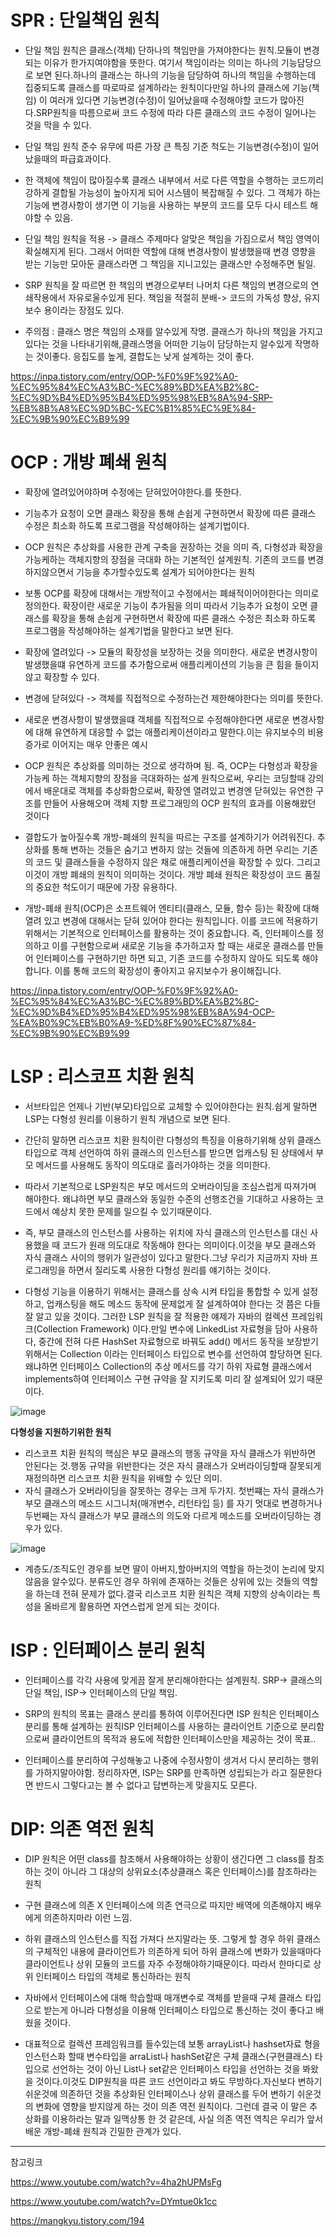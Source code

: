 # SPR : 단일책임 원칙
- 단일 책임 원칙은 클래스(객체) 단하나의 책임만을 가져야한다는 원칙.모듈이 변경되는 이유가 한가지여야함을 뜻한다.  여기서 책임이라는 의미는 하나의 기능담당으로 보면 된다.하나의 클래스는 하나의 기능을 담당하여 하나의 책임을 수행하는데 집중되도록 클래스를 따로따로 설계하라는 원칙이다만일 하나의 클래스에 기능(책임) 이 여러개 있다면 기능변경(수정)이 일어났을때 수정해야할 코드가 많아진다.SRP원칙을 따름으로써 코드 수정에 따라 다른 클래스의 코드 수정이 일어나는 것을 막을 수 있다. 
- 단일 책임 원칙 준수 유무에 따른 가장 큰 특징 기준 척도는 기능변경(수정)이 일어났을때의 파급효과이다.
- 한 객체에 책임이 많아질수록 클래스 내부에서 서로 다른 역할을 수행하는 코드끼리 강하게 결합될 가능성이 높아지게 되어 시스템이 복잡해질 수 있다. 그 객체가 하는 기능에 변경사항이 생기면 이 기능을 사용하는 부분의 코드를 모두 다시 테스트 해야할 수 있음.
- 단일 책임 원칙을 적용 -> 클래스 주제마다 알맞은 책임을 가짐으로서 책임 영역이 확실해지게 된다. 그래서 어떠한 역할에 대해 변경사항이 발생했을때 변경 영향을 받는 기능만 모아둔 클래스라면 그 책임을 지니고있는 클래스만 수정해주면 될일.

- SRP 원칙을 잘 따르면 한 책임의 변경으로부터 나머치 다른 책임의 변경으로의 연쇄작용에서 자유로울수있게 된다. 책임을 적절히 분배-> 코드의 가독성 향상, 유지보수 용이라는 장점도 있다. 

 - 주의점 : 클래스 명은 책임의 소재를 알수있게 작명.  클래스가 하나의 책임을 가지고있다는 것을 나타내기위해,클래스명을 어떠한 기능이 담당하는지 알수있게 작명하는 것이좋다. 응집도를 높게, 결합도는 낮게 설계하는 것이 좋다.
 


https://inpa.tistory.com/entry/OOP-%F0%9F%92%A0-%EC%95%84%EC%A3%BC-%EC%89%BD%EA%B2%8C-%EC%9D%B4%ED%95%B4%ED%95%98%EB%8A%94-SRP-%EB%8B%A8%EC%9D%BC-%EC%B1%85%EC%9E%84-%EC%9B%90%EC%B9%99


# OCP : 개방 폐쇄 원칙

- 확장에 열려있어야하며 수정에는 닫혀있어야한다.를 뜻한다.
- 기능추가 요청이 오면 클래스 확장을 통해 손쉽게 구현하면서 확장에 따른 클래스 수정은 최소화 하도록 프로그램을 작성해야하는 설계기법이다.
- OCP 원칙은 추상화를 사용한 관계 구축을 권장하는 것을 의미 즉, 다형성과 확장을 가능케하는 객체지향의 장점을 극대화 하는 기본적인 설계원칙. 기존의 코드를 변경하지않으면서 기능을 추가할수있도록 설계가 되어야한다는 원칙 
- 보통 OCP를 확장에 대해서는 개방적이고 수정에서는 폐쇄적이어야한다는 의미로 정의한다.  확장이란 새로운 기능이 추가됨을 의미 따라서 기능추가 요청이 오면 클래스를  확장을 통해 손쉽게 구현하면서 확장에 따른 클래스 수정은 최소화 하도록 프로그램을 작성해야하는 설계기법을 말한다고 보면 된다.

- 확장에 열려있다 -> 모듈의 확장성을 보장하는 것을 의미한다. 새로운 변경사항이 발생했을떄 유연하게 코드를 추가함으로써 애플리케이션의 기능을 큰 힘을 들이지않고 확장할 수 있다.

- 변경에 닫혀있다 -> 객체를 직접적으로 수정하는건 제한해야한다는 의미를 뜻한다.

- 새로운 변경사항이 발생했을떄 객체를 직접적으로 수정해야한다면 새로운 변경사항에 대해 유연하게 대응할 수 없는 애플리케이션이라고 말한다.이는 유지보수의 비용증가로 이어지는 매우 안좋은 예시 

 - OCP 원칙은 추상화를 의미하는 것으로 생각하며 됨. 즉, OCP는 다형성과 확장을 가능케 하는 객체지향의 장점을 극대화하는 설계 원칙으로써, 우리는 코딩할때 강의에서 배운대로 객체를 추상화함으로써, 확장엔 열려있고 변경엔 닫혀있는 유연한 구조를 만들어 사용해오며 객체 지향 프로그래밍의 OCP 원칙의 효과를 이용해왔던 것이다

- 결합도가 높아질수록 개방-폐쇄의 원칙을 따르는 구조를 설계하기가 어려워진다. 추상화를 통해 변하는 것들은 숨기고 변하지 않는 것들에 의존하게 하면 우리는 기존의 코드 및 클래스들을 수정하지 않은 채로 애플리케이션을 확장할 수 있다. 그리고 이것이 개방 폐쇄의 원칙이 의미하는 것이다. 개방 폐쇄 원칙은 확장성이 코드 품질의 중요한 척도이기 때문에 가장 유용하다.

- 개방-폐쇄 원칙(OCP)은 소프트웨어 엔티티(클래스, 모듈, 함수 등)는 확장에 대해 열려 있고 변경에 대해서는 닫혀 있어야 한다는 원칙입니다. 이를 코드에 적용하기 위해서는 기본적으로 인터페이스를 활용하는 것이 중요합니다. 즉, 인터페이스를 정의하고 이를 구현함으로써 새로운 기능을 추가하고자 할 때는 새로운 클래스를 만들어 인터페이스를 구현하기만 하면 되고, 기존 코드를 수정하지 않아도 되도록 해야 합니다. 이를 통해 코드의 확장성이 좋아지고 유지보수가 용이해집니다.


https://inpa.tistory.com/entry/OOP-%F0%9F%92%A0-%EC%95%84%EC%A3%BC-%EC%89%BD%EA%B2%8C-%EC%9D%B4%ED%95%B4%ED%95%98%EB%8A%94-OCP-%EA%B0%9C%EB%B0%A9-%ED%8F%90%EC%87%84-%EC%9B%90%EC%B9%99

 
# LSP : 리스코프 치환 원칙

- 서브타입은 언제나 기반(부모)타입으로 교체할 수 있어야한다는 원칙.쉽게 말하면 LSP는 다형성 원리를 이용하기 원칙 개념으로 보면 된다. 

- 간단히 말하면 리스코프 치환 원칙이란 다형성의 특징을 이용하기위해 상위 클래스 타입으로 객체 선언하여 하위 클래스의 인스턴스를 받으면 업캐스팅 된 상태에서 부모 메서드를 사용해도 동작이 의도대로 흘러가야하는 것을 의미한다.

- 따라서 기본적으로 LSP원칙은 부모 메서드의 오버라이딩을 조심스럽게 따져가며 해야한다. 왜냐하면 부모 클래스와 동일한 수준의 선행조건을 기대하고 사용하는 코드에서 예상치 못한 문제를 일으킬 수 있기때문이다.

- 즉, 부모 클래스의 인스턴스를 사용하는 위치에 자식 클래스의 인스턴스를 대신 사용했을 때 코드가 원래 의도대로 작동해야 한다는 의미이다.이것을 부모 클래스와 자식 클래스 사이의 행위가 일관성이 있다고 말한다.그냥 우리가 지금까지 자바 프로그래밍을 하면서 질리도록 사용한 다형성 원리를 얘기하는 것이다.

- 다형성 기능을 이용하기 위해서는 클래스를 상속 시켜 타입을 통합할 수 있게 설정하고, 업캐스팅을 해도 메소드 동작에 문제없게 잘 설계하여야 한다는 것 쯤은 다들 잘 알고 있을 것이다. 그러한 LSP 원칙을 잘 적용한 얘제가 자바의 컬렉션 프레임워크(Collection Framework) 이다.만일 변수에 LinkedList 자료형을 담아 사용하다, 중간에 전혀 다른 HashSet 자료형으로 바꿔도 add() 메서드 동작을 보장받기 위해서는 Collection 이라는 인터페이스 타입으로 변수를 선언하여 할당하면 된다.왜냐하면 인터페이스 Collection의 추상 메서드를 각기 하위 자료형 클래스에서 implements하여 인터페이스 구현 규약을 잘 지키도록 미리 잘 설계되어 있기 때문이다.


![image](https://github.com/user-attachments/assets/3fdb58ff-30f9-4211-9459-5aa623d3b4b1)

**다형성을 지원하기위한 원칙**

- 리스코프 치환 원칙의 핵심은 부모 클래스의 행동 규약을 자식 클래스가 위반하면 안된다는 것.행동 규약을 위반한다는 것은 자식 클래스가 오버라이딩할때 잘못되게 재정의하면 리스코프 치환 원칙을 위배할 수 있단 의미.
- 자식 클래스가 오버라이딩을 잘못하는 경우는 크게 두가지. 첫번쨰는 자식 클래스가 부모 클래스의 메소드 시그니처(매개변수, 리턴타입 등) 를 자기 멋대로 변경하거나
두번째는 자식 클래스가 부모 클래스의 의도와 다르게 메소드를 오버라이딩하는 경우가 있다.

 ![image](https://github.com/user-attachments/assets/38dcba6d-d075-432e-acec-dde720abc6a3)


- 계층도/조직도인 경우를 보면 딸이 아버지,할아버지의 역할을 하는것이 논리에 맞지않음을 알수있다. 분류도인 경우 하위에 존재하는 것들은 상위에 있는 것들의 역할을 하는데 전혀 문제가 없다.결국 리스코프 치환 원칙은 객체 지향의 상속이라는 특성을 올바르게 활용하면 자연스럽게 얻게 되는 것이다. 


# ISP : 인터페이스 분리 원칙  

- 인터페이스를 각각 사용에 맞게끔 잘게 분리해야한다는 설계원칙. SRP-> 클래스의 단일 책임, ISP-> 인터페이스의 단일 책임.

- SRP의 원칙의 목표는 클래스 분리를 통하여 이루어진다면 ISP 원칙은 인터페이스 분리를 통해 설계하는 원칙ISP 인터페이스를 사용하는 클라이언트 기준으로 분리함으로써 클라이언트의 목적과 용도에 적합한 인터페이스만을 제공하는 것이 목표..

- 인터페이스를 분리하여 구성해놓고 나중에 수정사항이 생겨서 다시 분리하는 행위를 가하지말아야함. 정리하자면, ISP는 SRP를 만족하면 성립되는가 라고 질문한다면 반드시 그렇다고는 볼 수 없다고 답변하는게 맞을지도 모른다.



# DIP: 의존 역전 원칙

- DIP 원칙은 어떤 class를 참조해서 사용해야하는 상황이 생긴다면 그 class를 참조하는 것이 아니라 그 대상의 상위요소(추상클래스 혹은 인터페이스)를 참조하라는 원칙

- 구현 클래스에 의존 X 인터페이스에 의존  연극으로 따지만 배역에 의존해야지 배우에게 의존하지마라 이런 느낌.

- 하위 클래스의 인스턴스를 직접 가져다 쓰지말라는 뜻. 그렇게 할 경우 하위 클래스의 구체적인 내용에 클라이언트가 의존하게 되어 하위 클래스에 변화가 있을때마다 클라이언트나 상위 모듈의 코드를 자주 수정해야하기때문이다. 따라서 한마디로 상위 인터페이스 타입의 객체로 통신하라는 원칙


- 자바에서 인터페이스에 대해 학습할때 매개변수로 객체를 받을때 구체 클래스 타입으로 받는게 아니라 다형성을 이용해 인터페이스 타입으로 통신하는 것이 좋다고 배웠을 것이다.

- 대표적으로 컬렉션 프레임워크를 들수있는데 보통 arrayList나 hashset자료 형을 인스턴스화 할때 변수타입을 arraList나 hashSet같은 구체 클래스(구현클래스) 타입으로 선언하는 것이 아닌 List나 set같은 인터페이스 타입을 선언하는 것을 봐왔을 것이다.이것도 DIP원칙을 따른 코드 선언이라고 봐도 무방하다.자신보다 변하기 쉬운것에 의존하던 것을 추상화된 인터페이스나 상위 클래스를 두어 변하기 쉬운것의 변화에 영향을 받지않게 하는 것이 의존 역전 원칙이다. 그런데 결국 이 말은 추상화를 이용하라는 말과 일맥상통 한 것 같은데, 사실 의존 역전 역칙은 우리가 앞서 배운 개방-폐쇄 원칙과 긴밀한 관계가 있다.

 

----

참고링크 

https://www.youtube.com/watch?v=4ha2hUPMsFg

https://www.youtube.com/watch?v=DYmtue0k1cc

https://mangkyu.tistory.com/194